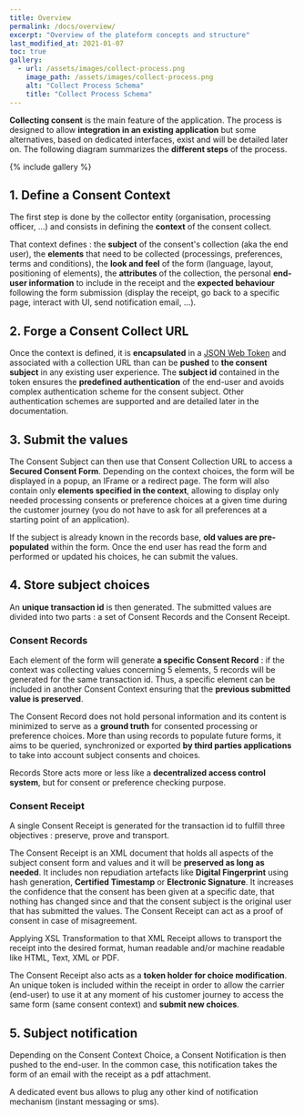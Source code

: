 ```yaml
---
title: Overview
permalink: /docs/overview/
excerpt: "Overview of the plateform concepts and structure"
last_modified_at: 2021-01-07
toc: true
gallery:
  - url: /assets/images/collect-process.png
    image_path: /assets/images/collect-process.png
    alt: "Collect Process Schema"
    title: "Collect Process Schema"
---
```


**Collecting consent** is the main feature of the application. The process is designed to allow **integration in an existing application** but some alternatives, based on dedicated interfaces, exist and will be detailed later on. The following diagram summarizes the **different steps** of the process.

{% include gallery %}


## 1. Define a Consent Context

The first step is done by the collector entity (organisation, processing officer, ...) and consists in defining the **context** of the consent collect. 

That context defines : the **subject** of the consent's collection (aka the end user), the **elements** that need to be collected (processings, preferences, terms and conditions), the **look and feel** of the form (language, layout, positioning of elements), the **attributes** of the collection, the personal **end-user information** to include in the receipt and the **expected behaviour** following the form submission (display the receipt, go back to a specific page, interact with UI, send notification email, ...).

## 2. Forge a Consent Collect URL

Once the context is defined, it is **encapsulated** in a [JSON Web Token](https://jwt.io/) and associated with a collection URL than can be **pushed** to **the consent subject** in any existing user experience. The **subject id** contained in the token ensures the **predefined authentication** of the end-user and avoids complex authentication scheme for the consent subject. Other authentication schemes are supported and are detailed later in the documentation.

## 3. Submit the values

The Consent Subject can then use that Consent Collection URL to access a **Secured Consent Form**. Depending on the context choices, the form will be displayed in a popup, an IFrame or a redirect page. The form will also contain only **elements specified in the context**, allowing to display only needed processing consents or preference choices at a given time during the customer journey (you do not have to ask for all preferences at a starting point of an application).

If the subject is already known in the records base, **old values are pre-populated** within the form. Once the end user has read the form and performed or updated his choices, he can submit the values.

## 4. Store subject choices

An **unique transaction id** is then generated. The submitted values are divided into two parts : a set of Consent Records and the Consent Receipt. 

### Consent Records

Each element of the form will generate **a specific Consent Record** : if the context was collecting values concerning 5 elements, 5 records will be generated for the same transaction id. Thus, a specific element can be included in another Consent Context ensuring that the **previous submitted value is preserved**.

The Consent Record does not hold personal information and its content is minimized to serve as a **ground truth** for consented processing or preference choices. More than using records to populate future forms, it aims to be queried, synchronized or exported **by third parties applications** to take into account subject consents and choices.

Records Store acts more or less like a **decentralized access control system**, but for consent or preference checking purpose.

### Consent Receipt

A single Consent Receipt is generated for the transaction id to fulfill three objectives : preserve, prove and transport.

The Consent Receipt is an XML document that holds all aspects of the subject consent form and values and it will be **preserved as long as needed**. It includes non repudiation artefacts like **Digital Fingerprint** using hash generation, **Certified Timestamp** or **Electronic Signature**. It increases the confidence that the consent has been given at a specific date, that nothing has changed since and that the consent subject is the original user that has submitted the values. The Consent Receipt can act as a proof of consent in case of misagreement.

Applying XSL Transformation to that XML Receipt allows to transport the receipt into the desired format, human readable and/or machine readable like HTML, Text, XML or PDF.
 
The Consent Receipt also acts as a **token holder for choice modification**. An unique token is included within the receipt in order to allow the carrier (end-user) to use it at any moment of his customer journey to access the same form (same consent context) and **submit new choices**.
 
## 5. Subject notification

Depending on the Consent Context Choice, a Consent Notification is then pushed to the end-user. In the common case, this notification takes the form of an email with the receipt as a pdf attachment. 

A dedicated event bus allows to plug any other kind of notification mechanism (instant messaging or sms). 
 

